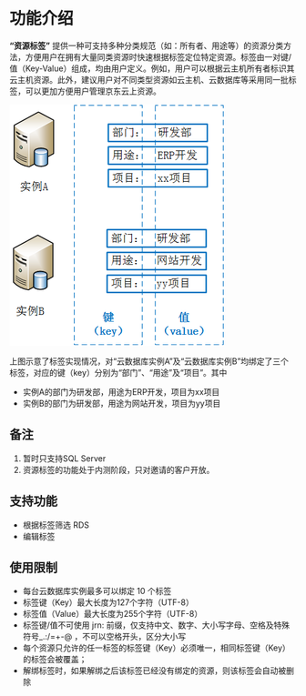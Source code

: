 # 功能介绍
**“资源标签”** 提供一种可支持多种分类规范（如：所有者、用途等）的资源分类方法，方便用户在拥有大量同类资源时快速根据标签定位特定资源。标签由一对键/值（Key-Value）组成，均由用户定义。例如，用户可以根据云主机所有者标识其云主机资源。此外，建议用户对不同类型资源如云主机、云数据库等采用同一批标签，可以更加方便用户管理京东云上资源。

![Tag1](../../../../../image/RDS/Tag-1.png)

上图示意了标签实现情况，对“云数据库实例A”及“云数据库实例B”均绑定了三个标签，对应的键（key）分别为“部门”、“用途”及“项目”。其中
- 实例A的部门为研发部，用途为ERP开发，项目为xx项目
- 实例B的部门为研发部，用途为网站开发，项目为yy项目

## 备注
1. 暂时只支持SQL Server
2. 资源标签的功能处于内测阶段，只对邀请的客户开放。

## 支持功能
- 根据标签筛选 RDS
- 编辑标签

## 使用限制
- 每台云数据库实例最多可以绑定 10 个标签
- 标签键（Key）最大长度为127个字符（UTF-8）
- 标签值（Value）最大长度为255个字符（UTF-8）
- 标签键/值不可使用 jrn: 前缀，仅支持中文、数字、大小写字母、空格及特殊符号_.:/=+-@ ，不可以空格开头，区分大小写
- 每个资源只允许的任一标签的标签键（Key）必须唯一，相同标签键（Key）的标签会被覆盖；
- 解绑标签时，如果解绑之后该标签已经没有绑定的资源，则该标签会自动被删除
